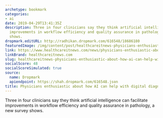 ```yaml
---
archetype: bookmark
categories:
- ai
date: 2019-04-29T13:41:35Z
description: Three in four clinicians say they think artificial intelligence can facilitate
  improvements in workflow efficiency and quality assurance in pathology, a new survey
  shows.
dropmark.editURL: http://radhikan.dropmark.com/616548/18686180
featuredImage: /img/content/post/healthcareitnews-physicians-enthusiastic-about-how-ai-can-help-with-digital-diagnostics.png
link: https://www.healthcareitnews.com/news/physicians-enthusiastic-about-how-ai-can-help-digital-diagnostics
linkBrand: healthcareitnews.com
slug: healthcareitnews-physicians-enthusiastic-about-how-ai-can-help-with-digital-diagnostics
socialScore: 48
socialScoreSimulated: true
source:
  name: Dropmark
  apiendpoint: https://shah.dropmark.com/616548.json
title: Physicians enthusiastic about how AI can help with digital diagnostics
---
```

Three in four clinicians say they think artificial intelligence can facilitate improvements in workflow efficiency and quality assurance in pathology, a new survey shows.